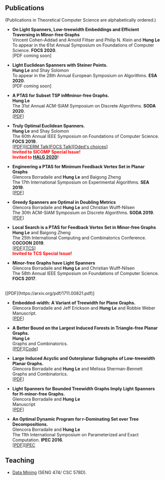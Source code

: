 ---
---
## Publications
(Publications in Theoretical Computer Science are alphabetically ordered.)

- **On Light Spanners, Low-treewidth Embeddings and Efficient Traversing in Minor-free Graphs**
  <br>
Vincent Cohen-Addad and  Arnold Filtser and Philip N. Klein and **Hung Le**
  <br>
  To appear in the 61st Annual Symposium on Foundations of Computer Science. **FOCS 2020**.
  <br>[PDF coming soon]

- **Light Euclidean Spanners with Steiner Points.**
  <br>
  **Hung Le** and Shay Solomon
  <br>
  To appear in the 28th Annual European Symposium on Algorithms. **ESA 2020**.
  <br>[PDF coming soon]
  
- **A PTAS for Subset TSP inMminor-free Graphs.**
  <br>
  **Hung Le**
  <br>
   The 31st Annual ACM-SIAM Symposium on Discrete Algorithms. **SODA 2020**.
  <br>[[PDF](https://arxiv.org/pdf/1804.01588.pdf)]

- **Truly Optimal Euclidean Spanners.**
<br>**Hung Le** and Shay Solomon
<br> The 60th Annual IEEE Symposium on Foundations of Computer Science. **FOCS 2019**.
<br>[[PDF](https://arxiv.org/pdf/1904.12042.pdf)][[ICERM Talk](https://icerm.brown.edu/video_archive/?play=1909)][FOCS Talk](https://www.youtube.com/watch?v=W1_ORIqZGFE&list=PL3DbynX8gwfLXOsziSLaVmiLKKjedlvks&index=73)][[Oded's choices](http://www.wisdom.weizmann.ac.il/~oded/MC/281.html)]
<br><font color = "red"><b>Invited to SICOMP Special Issue!</b></font>
<br><font color = "red"><b>Invited to <a href = "http://2020.highlightsofalgorithms.org">HALG 2020</a>!</b></font>

- **Engineering a PTAS for Minimum Feedback Vertex Set in Planar Graphs**
  <br>
  Glencora Borradaile and **Hung Le** and Baigong Zheng
  <br>The 17th International Symposium on Experimental Algorithms. **SEA 2019**.
  <br>[[PDF](https://link.springer.com/chapter/10.1007/978-3-030-34029-2_7)]


- **Greedy Spanners are Optimal in Doubling Metrics**
 <br> Glencora Borradaile and **Hung Le** and Christian Wulff-Nilsen
 <br> The 30th ACM-SIAM Symposium on Discrete Algorithms. **SODA 2019**.
 <br>[[PDF](https://arxiv.org/pdf/1712.05007.pdf)]
 
- **Local Search is a PTAS for Feedback Vertex Set in Minor-free Graphs**
 <br>**Hung Le** and Baigong Zheng
 <br> The 25th International Computing and Combinatorics Conference. **COCOON 2019**.
 <br>[[PDF](https://arxiv.org/pdf/1804.06428.pdf)][[TCS](https://www.sciencedirect.com/science/article/pii/S0304397520302747)]
 <br> <font color = "red"><b>Invited to TCS Special Issue!</b></font>


- **Minor-free Graphs have Light Spanners**
 <br> Glencora Borradaile and **Hung Le** and Christian Wulff-Nilsen
 <br> The 58th Annual IEEE Symposium on Foundations of Computer Science. **FOCS 2017**.
 <br>
 [[PDF](https://arxiv.org/pdf/1711.00821.pdf)]

- **Embedded-width: A Variant of Treewidth for Plane Graphs.**
<br> Glencora Borradaile and Jeff Erickson and **Hung Le** and Robbie Weber
<br> Manuscript.
<br>[[PDF](https://arxiv.org/pdf/1703.07532.pdf)]

- **A Better Bound on the Largest Induced Forests in Triangle-free Planar Graphs.**
<br> **Hung Le**
<br> Graphs and Combinatorics.
<br>[[PDF](https://arxiv.org/pdf/1611.04546.pdf)][[Code](http://web.engr.oregonstate.edu/~lehu/res/lp_final.lp)]

- **Large Induced Acyclic and Outerplanar Subgraphs of Low-treewidth Planar Graphs.**
<br> Glencora Borradaile and **Hung Le** and Melissa Sherman-Bennett
<br> Graphs and Combinatorics.
<br>[[PDF](https://arxiv.org/pdf/1711.00212.pdf)]

- **Light Spanners for Bounded Treewidth Graphs Imply Light Spanners for H-minor-free Graphs.**
<br> Glencora Borradaile and **Hung Le**
<br> Manuscript
<br>[[PDF](https://arxiv.org/pdf/1703.10633.pdf)]

- **An Optimal Dynamic Program for r-Dominating Set over Tree Decompositions.**
<br> Glencora Borradaile and **Hung Le**
<br> The 11th International Symposium on Parameterized and Exact Computation. **IPEC 2016**.
<br>[[PDF](https://arxiv.org/pdf/1502.00716.pdf)][[IPEC](http://drops.dagstuhl.de/opus/volltexte/2017/6919/pdf/LIPIcs-IPEC-2016-8.pdf)

## Teaching

- <a href = "https://hunglvosu.github.io/DMW19.html">Data Mining</a> (SENG 474/ CSC 578D).

